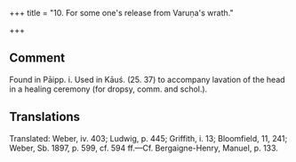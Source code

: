 +++
title = "10. For some one's release from Varuṇa's wrath."

+++
## Comment
Found in Pāipp. i. Used in Kāuś. (25. 37) to accompany lavation of the head in a healing ceremony (for dropsy, comm. and schol.).


## Translations
Translated: Weber, iv. 403; Ludwig, p. 445; Griffith, i. 13; Bloomfield, 11, 241; Weber, Sb. 1897, p. 599, cf. 594 ff.—Cf. Bergaigne-Henry, Manuel, p. 133.
